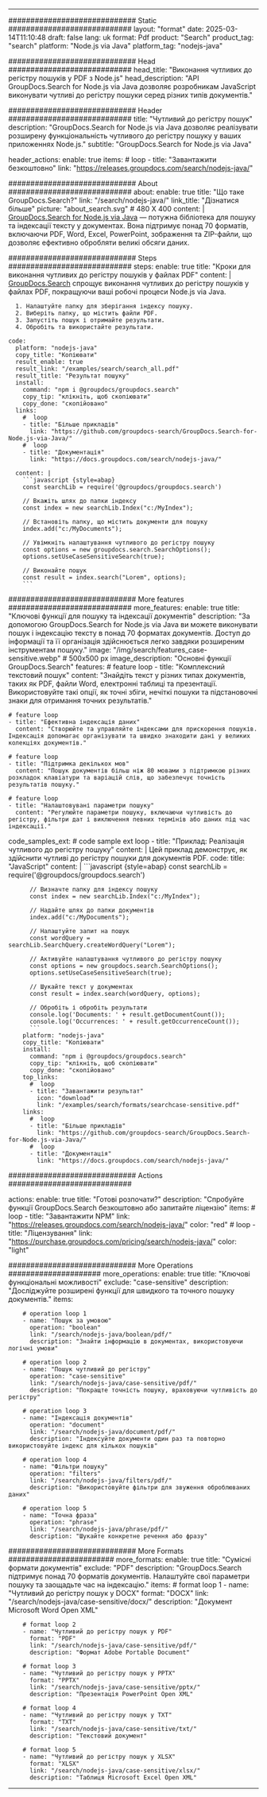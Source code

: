 
---
############################# Static ############################
layout: "format"
date:  2025-03-14T11:10:48
draft: false
lang: uk
format: Pdf
product: "Search"
product_tag: "search"
platform: "Node.js via Java"
platform_tag: "nodejs-java"

############################# Head ############################
head_title: "Виконання чутливих до регістру пошуків у PDF з Node.js"
head_description: "API GroupDocs.Search for Node.js via Java дозволяє розробникам JavaScript виконувати чутливі до регістру пошуки серед різних типів документів."

############################# Header ############################
title: "Чутливий до регістру пошук" 
description: "GroupDocs.Search for Node.js via Java дозволяє реалізувати розширену функціональність чутливого до регістру пошуку у ваших приложеннях Node.js."
subtitle: "GroupDocs.Search for Node.js via Java" 

header_actions:
  enable: true
  items:
    #  loop
    - title: "Завантажити безкоштовно"
      link: "https://releases.groupdocs.com/search/nodejs-java/"
      
############################# About ############################
about:
    enable: true
    title: "Що таке GroupDocs.Search?"
    link: "/search/nodejs-java/"
    link_title: "Дізнатися більше"
    picture: "about_search.svg" # 480 X 400
    content: |
       [GroupDocs.Search for Node.js via Java](/search/nodejs-java/) — потужна бібліотека для пошуку та індексації тексту у документах. Вона підтримує понад 70 форматів, включаючи PDF, Word, Excel, PowerPoint, зображення та ZIP-файли, що дозволяє ефективно обробляти великі обсяги даних.

############################# Steps ############################
steps:
    enable: true
    title: "Кроки для виконання чутливих до регістру пошуків у файлах PDF"
    content: |
      [GroupDocs.Search](/search/nodejs-java/) спрощує виконання чутливих до регістру пошуків у файлах PDF, покращуючи ваші робочі процеси Node.js via Java.
      
      1. Налаштуйте папку для зберігання індексу пошуку.
      2. Виберіть папку, що містить файли PDF.
      3. Запустіть пошук і отримайте результати.
      4. Обробіть та використайте результати.
   
    code:
      platform: "nodejs-java"
      copy_title: "Копіювати"
      result_enable: true
      result_link: "/examples/search/search_all.pdf"
      result_title: "Результат пошуку"
      install:
        command: "npm i @groupdocs/groupdocs.search"
        copy_tip: "клікніть, щоб скопіювати"
        copy_done: "скопійовано"
      links:
        #  loop
        - title: "Більше прикладів"
          link: "https://github.com/groupdocs-search/GroupDocs.Search-for-Node.js-via-Java/"
        #  loop
        - title: "Документація"
          link: "https://docs.groupdocs.com/search/nodejs-java/"
          
      content: |
        ```javascript {style=abap}
        const searchLib = require('@groupdocs/groupdocs.search')

        // Вкажіть шлях до папки індексу
        const index = new searchLib.Index("c:/MyIndex");

        // Встановіть папку, що містить документи для пошуку
        index.add("c:/MyDocuments");

        // Увімкніть налаштування чутливого до регістру пошуку
        const options = new groupdocs.search.SearchOptions();
        options.setUseCaseSensitiveSearch(true);

        // Виконайте пошук
        const result = index.search("Lorem", options);
        ```            

############################# More features ############################
more_features:
  enable: true
  title: "Ключові функції для пошуку та індексації документів"
  description: "За допомогою GroupDocs.Search for Node.js via Java ви можете виконувати пошук і індексацію тексту в понад 70 форматах документів. Доступ до інформації та її організація здійснюється легко завдяки розширеним інструментам пошуку."
  image: "/img/search/features_case-sensitive.webp" # 500x500 px
  image_description: "Основні функції GroupDocs.Search"
  features:
    # feature loop
    - title: "Комплексний текстовий пошук"
      content: "Знайдіть текст у різних типах документів, таких як PDF, файли Word, електронні таблиці та презентації. Використовуйте такі опції, як точні збіги, нечіткі пошуки та підстановочні знаки для отримання точних результатів."

    # feature loop
    - title: "Ефективна індексація даних"
      content: "Створюйте та управляйте індексами для прискорення пошуків. Індексація допомагає організувати та швидко знаходити дані у великих колекціях документів."

    # feature loop
    - title: "Підтримка декількох мов"
      content: "Пошук документів більш ніж 80 мовами з підтримкою різних розкладок клавіатури та варіацій слів, що забезпечує точність результатів пошуку."

    # feature loop
    - title: "Налаштовувані параметри пошуку"
      content: "Регулюйте параметри пошуку, включаючи чутливість до регістру, фільтри дат і виключення певних термінів або даних під час індексації."
      
  code_samples_ext:
    # code sample ext loop
    - title: "Приклад: Реалізація чутливого до регістру пошуку"
      content: |
        Цей приклад демонструє, як здійснити чутливі до регістру пошуки для документів PDF.
      code:
        title: "JavaScript"
        content: |
          ```javascript {style=abap}
          const searchLib = require('@groupdocs/groupdocs.search')
          
          // Визначте папку для індексу пошуку
          const index = new searchLib.Index("c:/MyIndex");
              
          // Надайте шлях до папки документів
          index.add("c:/MyDocuments");

          // Налаштуйте запит на пошук
          const wordQuery = searchLib.SearchQuery.createWordQuery("Lorem");

          // Активуйте налаштування чутливого до регістру пошуку
          const options = new groupdocs.search.SearchOptions();
          options.setUseCaseSensitiveSearch(true);

          // Шукайте текст у документах
          const result = index.search(wordQuery, options);
          
          // Обробіть і обробіть результати
          console.log('Documents: ' + result.getDocumentCount());
          console.log('Occurrences: ' + result.getOccurrenceCount());
          ```
        platform: "nodejs-java"
        copy_title: "Копіювати"
        install:
          command: "npm i @groupdocs/groupdocs.search"
          copy_tip: "клікніть, щоб скопіювати"
          copy_done: "скопійовано"
        top_links:
          #  loop
          - title: "Завантажити результат"
            icon: "download"
            link: "/examples/search/formats/searchcase-sensitive.pdf"
        links:
          #  loop
          - title: "Більше прикладів"
            link: "https://github.com/groupdocs-search/GroupDocs.Search-for-Node.js-via-Java/"
          #  loop
          - title: "Документація"
            link: "https://docs.groupdocs.com/search/nodejs-java/"
            

            


############################# Actions ############################

actions:
  enable: true
  title: "Готові розпочати?"
  description: "Спробуйте функції GroupDocs.Search безкоштовно або запитайте ліцензію"
  items:
    #  loop
    - title: "Завантажити NPM"
      link: "https://releases.groupdocs.com/search/nodejs-java/"
      color: "red"
        #  loop
    - title: "Ліцензування"
      link: "https://purchase.groupdocs.com/pricing/search/nodejs-java/"
      color: "light"


############################# More Operations #####################
more_operations:
    enable: true
    title: "Ключові функціональні можливості"
    exclude: "case-sensitive"
    description: "Досліджуйте розширені функції для швидкого та точного пошуку документів."
    items: 
          
        # operation loop 1
        - name: "Пошук за умовою"
          operation: "boolean"
          link: "/search/nodejs-java/boolean/pdf/"
          description: "Знайти інформацію в документах, використовуючи логічні умови"

        # operation loop 2
        - name: "Пошук чутливий до регістру"
          operation: "case-sensitive"
          link: "/search/nodejs-java/case-sensitive/pdf/"
          description: "Покращте точність пошуку, враховуючи чутливість до регістру"

        # operation loop 3
        - name: "Індексація документів"
          operation: "document"
          link: "/search/nodejs-java/document/pdf/"
          description: "Індексуйте документи один раз та повторно використовуйте індекс для кількох пошуків"

        # operation loop 4
        - name: "Фільтри пошуку"
          operation: "filters"
          link: "/search/nodejs-java/filters/pdf/"
          description: "Використовуйте фільтри для звуження оброблюваних даних"

        # operation loop 5
        - name: "Точна фраза"
          operation: "phrase"
          link: "/search/nodejs-java/phrase/pdf/"
          description: "Шукайте конкретне речення або фразу"
          
        
          
############################# More Formats ########################
more_formats:
    enable: true
    title: "Сумісні формати документів"
    exclude: "PDF"
    description: "GroupDocs.Search підтримує понад 70 форматів документів. Налаштуйте свої параметри пошуку та заощадьте час на індексацію."
    items: 
        # format loop 1
        - name: "Чутливий до регістру пошук у DOCX"
          format: "DOCX"
          link: "/search/nodejs-java/case-sensitive/docx/"
          description: "Документ Microsoft Word Open XML"
          
        # format loop 2
        - name: "Чутливий до регістру пошук у PDF"
          format: "PDF"
          link: "/search/nodejs-java/case-sensitive/pdf/"
          description: "Формат Adobe Portable Document"
          
        # format loop 3
        - name: "Чутливий до регістру пошук у PPTX"
          format: "PPTX"
          link: "/search/nodejs-java/case-sensitive/pptx/"
          description: "Презентація PowerPoint Open XML"

        # format loop 4
        - name: "Чутливий до регістру пошук у TXT"
          format: "TXT"
          link: "/search/nodejs-java/case-sensitive/txt/"
          description: "Текстовий документ"
          
        # format loop 5
        - name: "Чутливий до регістру пошук у XLSX"
          format: "XLSX"
          link: "/search/nodejs-java/case-sensitive/xlsx/"
          description: "Таблиця Microsoft Excel Open XML"
  

---
